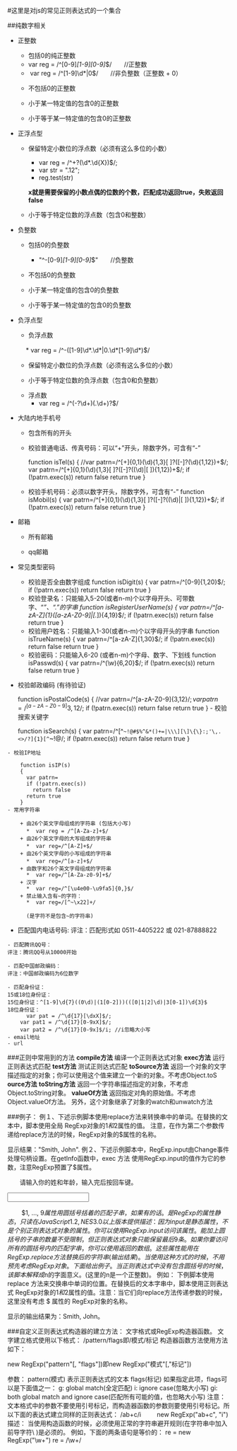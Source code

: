 #这里是对js的常见正则表达式的一个集合

##纯数字相关

  - 正整数
  
      + 包括0的纯正整数
      
       *  var reg = /^[0-9]*[1-9][0-9]*$/　　//正整数 
       *  var reg = /^[1-9]\d*|0$/        //非负整数（正整数 + 0） 
      + 不包括0的正整数
      
      + 小于某一特定值的包含0的正整数
      
      + 小于等于某一特定值的包含0的正整数
      
  - 正浮点型
  
      + 保留特定小数位的浮点数（必须有这么多位的小数）
       
        *  var reg = /^\+?(\d*\.\d{X})$/;
        *  var str = ".12";
        *  reg.test(str)
        
        **x就是需要保留的小数点偶的位数的个数，匹配成功返回true，失败返回false**
        
      + 小于等于特定位数的浮点数（包含0和整数）
  
  - 负整数

      + 包括0的负整数
         *  "^-[0-9]*[1-9][0-9]*$"　　//负整数 
      + 不包括0的负整数

      + 小于某一特定值的包含0的负整数

      + 小于等于某一特定值的包含0的负整数

  - 负浮点型
  
       + 负浮点数
       
       　 *  var reg = /^-([1-9]\d*\.\d*|0\.\d*[1-9]\d*)$/
       + 保留特定小数位的负浮点数（必须有这么多位的小数）
      
       + 小于等于特定位数的负浮点数（包含0和负整数）
    - 浮点数    
         *  var reg = /^(-?\d+)(\.\d+)?$/
  - 大陆内地手机号

      + 包含所有的开头

      + 校验普通电话、传真号码：可以“+”开头，除数字外，可含有“-” 
      
          function isTel(s) 
          { 
          //var patrn=/^[+]{0,1}(\d){1,3}[ ]?([-]?(\d){1,12})+$/; 
          var patrn=/^[+]{0,1}(\d){1,3}[ ]?([-]?((\d)|[ ]){1,12})+$/; 
          if (!patrn.exec(s)) return false 
          return true 
          }
       + 校验手机号码：必须以数字开头，除数字外，可含有“-” 
          function isMobil(s) 
          { 
          var patrn=/^[+]{0,1}(\d){1,3}[ ]?([-]?((\d)|[ ]){1,12})+$/; 
          if (!patrn.exec(s)) return false 
          return true 
          }
       
   - 邮箱
     
       + 所有邮箱
        
       + qq邮箱
     
   - 常见类型密码
      
     + 校验是否全由数字组成 
        function isDigit(s) 
        { 
          var patrn=/^[0-9]{1,20}$/; 
          if (!patrn.exec(s)) 
            return false 
          return true 
        }
     + 校验登录名：只能输入5-20(或者n-m)个以字母开头、可带数字、“_”、“.”的字串 
      function isRegisterUserName(s) 
      { 
        var patrn=/^[a-zA-Z]{1}([a-zA-Z0-9]|[._]){4,19}$/; 
        if (!patrn.exec(s)) 
          return false 
        return true 
      }
     + 校验用户姓名：只能输入1-30(或者n-m)个以字母开头的字串 
      function isTrueName(s) 
      { 
        var patrn=/^[a-zA-Z]{1,30}$/; 
        if (!patrn.exec(s)) 
          return false 
        return true 
      }
     + 校验密码：只能输入6-20 (或者n-m)个字母、数字、下划线 
      function isPasswd(s) 
      { 
        var patrn=/^(\w){6,20}$/; 
        if (!patrn.exec(s)) 
          return false 
        return true 
      }

   - 校验邮政编码 (有待验证)
   
       function isPostalCode(s) 
        { 
          //var patrn=/^[a-zA-Z0-9]{3,12}$/; 
          var patrn=/^[a-zA-Z0-9 ]{3,12}$/; 
          if (!patrn.exec(s)) 
            return false 
          return true 
        }
    - 校验搜索关键字 
    
        function isSearch(s) 
        { 
          var patrn=/^[^`~!@#$%^&*()+=|\\\][\]\{\}:;'\,.<>/?]{1}[^`~!@$%^&()+=|\\\][\]\{\}:;'\,.<>?]{0,19}$/;
          if (!patrn.exec(s)) 
            return false 
          return true 
        }

    - 校验IP地址
    
        function isIP(s) 
        { 
          var patrn= 
          if (!patrn.exec(s)) 
            return false 
          return true 
        } 
    - 常用字符串
    
        + 由26个英文字母组成的字符串 (包括大小写)
          *  var reg = /^[A-Za-z]+$/　　
        + 由26个英文字母的大写组成的字符串 
          *  var reg=/^[A-Z]+$/　　
        + 由26个英文字母的小写组成的字符串
          *  var reg=/^[a-z]+$/　　 
        + 由数字和26个英文字母组成的字符串
          *  var reg=/^[A-Za-z0-9]+$/
        + 汉字
          *  var reg=/^[\u4e00-\u9fa5]{0,}$/   
        + 禁止输入含有~的字符：
          *  var reg=/[^~\x22]+/ 

          (是字符不是包含~的字符串)

   - 匹配国内电话号码:
    评注：匹配形式如 0511-4405222 或 021-87888822

    - 匹配腾讯QQ号：
    评注：腾讯QQ号从10000开始

    - 匹配中国邮政编码：
    评注：中国邮政编码为6位数字

    - 匹配身份证：
    15或18位身份证：
    15位身份证：^[1-9]\d{7}((0\d)|(1[0-2]))(([0|1|2]\d)|3[0-1])\d{3}$
    18位身份证：
          var pat = /^\d{17}[\dxX]$/;
        var pat1 = /^\d{17}[0-9xX]$/;
        var pat2 = /^\d{17}[0-9x]$/i; //i忽略大小写
    - email地址 
    - url 
    
###正则中常用到的方法 
**compile方法**
编译一个正则表达式对象
**exec方法**
运行正则表达式匹配
**test方法**
测试正则达式匹配
**toSource方法** 
返回一个对象的文字描述指定的对象；你可以使用这个值来建立一个新的对象。不考虑Object.toS 
**ource方法**
**toString方法** 
返回一个字符串描述指定的对象，不考虑Object.toString对象。
**valueOf方法**
返回指定对角的原始值。不考虑Object.valueOf方法。
另外，这个对象继承了对象的watch和unwatch方法
      
      
###例子： 
例１、下述示例脚本使用replace方法来转换串中的单词。在替换的文本中，脚本使用全局 RegExp对象的$1和$2属性的值。
注意，在作为第二个参数传递给replace方法的时候，RegExp对象的$属性的名称。 
<SCRIPT LANGUAGE="JavaScript1.2"> 
re = /(\w+)\s(\w+)/; 
str = "John Smith"; 
newstr=str.replace(re,"$2, $1"); 
document.write(newstr) 
</SCRIPT>
显示结果："Smith, John".
例２、下述示例脚本中，RegExp.input由Change事件处理句柄设置。在getInfo函数中，exec 方法 
使用RegExp.input的值作为它的参数，注意RegExp预置了$属性。

<SCRIPT LANGUAGE="JavaScript1.2"> 
function getInfo(abc) 
{ 
re = /(\w+)\s(\d+)/; 
re.exec(abc.value); 
window.alert(RegExp.$1 + ", your age is " + RegExp.$2); 
} 
</SCRIPT>
　　请输入你的姓和年龄，输入完后按回车键。 
　　 <FORM><INPUT TYPE="TEXT" NAME="NameAge" onChange="getInfo(this);"></FORM> 
　　 </HTML>
$1, ..., $9属性 
用圆括号括着的匹配子串，如果有的话。 
是RegExp的属性 
静态，只读
在JavaScript 1.2, NES 3.0以上版本提供 
描述：因为input是静态属性，不是个别正则表达式对象的属性。你可以使用RegExp.input 访问该属性。
能加上圆括号的子串的数量不受限制，但正则表达式对象只能保留最后9 条。如果你要访问所有的圆括号内的匹配字串，你可以使用返回的数组。
这些属性能用在RegExp.replace方法替换后的字符串(输出结果)。当使用这种方式的时候，不用预 先考虑RegExp对象。
下面给出例子。当正则表达式中没有包含圆括号的时候，该脚本解释成$n的字面意义。(这里的n是一个正整数)。
例如： 
下例脚本使用replace 方法来交换串中单词的位置。在替换后的文本字串中，脚本使用正则表达式 
RegExp对象的$1和$2属性的值。注意：当它们向replace方法传递参数的时候，这里没有考虑 $ 属性的 
RegExp对象的名称。 
<SCRIPT LANGUAGE="JavaScript1.2"> 
re = /(\w+)\s(\w+)/; 
str = "John Smith"; 
newstr=str.replace(re,"$2, $1"); 
document.write(newstr) 
</SCRIPT> 
显示的输出结果为：Smith, John。
            
###自定义正则表达式构造器的建立方法： 
文字格式或RegExp构造器函数。 
文字建立格式使用以下格式： 
/pattern/flags即/模式/标记
构造器函数方法使用方法如下： 

new RegExp("pattern"[, "flags"])即new RegExp("模式"[,"标记"])

参数： 
pattern(模式) 
表示正则表达式的文本
flags(标记) 
如果指定此项，flags可以是下面值之一： 
g: global match(全定匹配) 
i: ignore case(忽略大小写) 
gi: both global match and ignore case(匹配所有可能的值，也忽略大小写)
注意：文本格式中的参数不要使用引号标记，而构造器函数的参数则要使用引号标记。所以下面的表达式建立同样的正则表达式： 
/ab+c/i 
　　 new RegExp("ab+c", "i")
描述： 
当使用构造函数的时候，必须使用正常的字符串避开规则(在字符串中加入前导字符\ )是必须的。 
例如，下面的两条语句是等价的： 
re = new RegExp("\\w+") 
re = /\w+/
